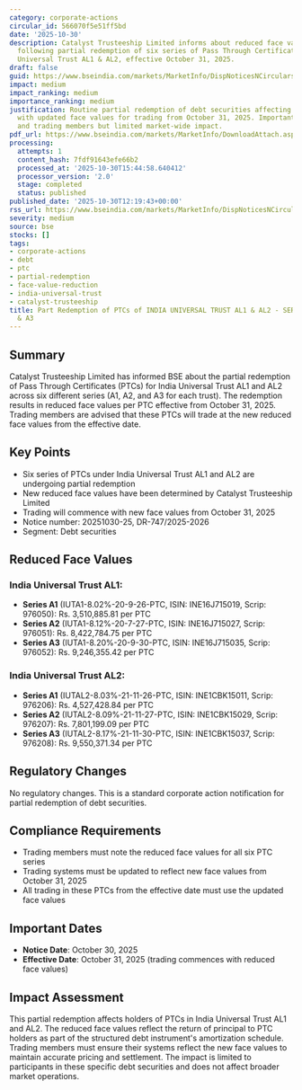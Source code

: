 ```yaml
---
category: corporate-actions
circular_id: 566070f5e51ff5bd
date: '2025-10-30'
description: Catalyst Trusteeship Limited informs about reduced face values per PTC
  following partial redemption of six series of Pass Through Certificates of India
  Universal Trust AL1 & AL2, effective October 31, 2025.
draft: false
guid: https://www.bseindia.com/markets/MarketInfo/DispNoticesNCirculars.aspx?Noticeid={B46BCAB3-F8D5-4A37-8CF3-5E75506A98D9}&noticeno=20251030-25&dt=10/30/2025&icount=25&totcount=57&flag=0
impact: medium
impact_ranking: medium
importance_ranking: medium
justification: Routine partial redemption of debt securities affecting six PTC series
  with updated face values for trading from October 31, 2025. Important for PTC holders
  and trading members but limited market-wide impact.
pdf_url: https://www.bseindia.com/markets/MarketInfo/DownloadAttach.aspx?id=20251030-25&attachedId=
processing:
  attempts: 1
  content_hash: 7fdf91643efe66b2
  processed_at: '2025-10-30T15:44:58.640412'
  processor_version: '2.0'
  stage: completed
  status: published
published_date: '2025-10-30T12:19:43+00:00'
rss_url: https://www.bseindia.com/markets/MarketInfo/DispNoticesNCirculars.aspx?Noticeid={B46BCAB3-F8D5-4A37-8CF3-5E75506A98D9}&noticeno=20251030-25&dt=10/30/2025&icount=25&totcount=57&flag=0
severity: medium
source: bse
stocks: []
tags:
- corporate-actions
- debt
- ptc
- partial-redemption
- face-value-reduction
- india-universal-trust
- catalyst-trusteeship
title: Part Redemption of PTCs of INDIA UNIVERSAL TRUST AL1 & AL2 - SERIES A1, A2
  & A3
---
```


## Summary

Catalyst Trusteeship Limited has informed BSE about the partial redemption of Pass Through Certificates (PTCs) for India Universal Trust AL1 and AL2 across six different series (A1, A2, and A3 for each trust). The redemption results in reduced face values per PTC effective from October 31, 2025. Trading members are advised that these PTCs will trade at the new reduced face values from the effective date.

## Key Points

- Six series of PTCs under India Universal Trust AL1 and AL2 are undergoing partial redemption
- New reduced face values have been determined by Catalyst Trusteeship Limited
- Trading will commence with new face values from October 31, 2025
- Notice number: 20251030-25, DR-747/2025-2026
- Segment: Debt securities

## Reduced Face Values

### India Universal Trust AL1:
- **Series A1** (IUTA1-8.02%-20-9-26-PTC, ISIN: INE16J715019, Scrip: 976050): Rs. 3,510,885.81 per PTC
- **Series A2** (IUTA1-8.12%-20-7-27-PTC, ISIN: INE16J715027, Scrip: 976051): Rs. 8,422,784.75 per PTC
- **Series A3** (IUTA1-8.20%-20-9-30-PTC, ISIN: INE16J715035, Scrip: 976052): Rs. 9,246,355.42 per PTC

### India Universal Trust AL2:
- **Series A1** (IUTAL2-8.03%-21-11-26-PTC, ISIN: INE1CBK15011, Scrip: 976206): Rs. 4,527,428.84 per PTC
- **Series A2** (IUTAL2-8.09%-21-11-27-PTC, ISIN: INE1CBK15029, Scrip: 976207): Rs. 7,801,199.09 per PTC
- **Series A3** (IUTAL2-8.17%-21-11-30-PTC, ISIN: INE1CBK15037, Scrip: 976208): Rs. 9,550,371.34 per PTC

## Regulatory Changes

No regulatory changes. This is a standard corporate action notification for partial redemption of debt securities.

## Compliance Requirements

- Trading members must note the reduced face values for all six PTC series
- Trading systems must be updated to reflect new face values from October 31, 2025
- All trading in these PTCs from the effective date must use the updated face values

## Important Dates

- **Notice Date**: October 30, 2025
- **Effective Date**: October 31, 2025 (trading commences with reduced face values)

## Impact Assessment

This partial redemption affects holders of PTCs in India Universal Trust AL1 and AL2. The reduced face values reflect the return of principal to PTC holders as part of the structured debt instrument's amortization schedule. Trading members must ensure their systems reflect the new face values to maintain accurate pricing and settlement. The impact is limited to participants in these specific debt securities and does not affect broader market operations.
